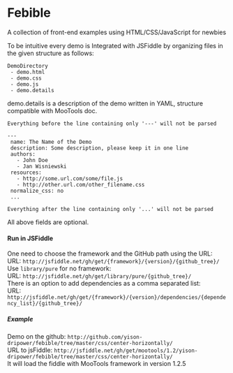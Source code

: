 # Febible

A collection of front-end examples using HTML/CSS/JavaScript for newbies  

To be intuitive every demo is Integrated with JSFiddle by organizing files in the given structure as follows:  
```
DemoDirectory
 - demo.html
 - demo.css
 - demo.js
 - demo.details  
```

demo.details is a description of the demo written in YAML, structure compatible with MooTools doc.

```
Everything before the line containing only '---' will not be parsed

---
 name: The Name of the Demo
 description: Some description, please keep it in one line
 authors:
   - John Doe
   - Jan Wisniewski
 resources:
   - http://some.url.com/some/file.js
   - http://other.url.com/other_filename.css
 normalize_css: no
 ...

Everything after the line containing only '...' will not be parsed
```

All above fields are optional.

#### Run in JSFiddle

One need to choose the framework and the GitHub path using the URL:  
URL:  `http://jsfiddle.net/gh/get/{framework}/{version}/{github_tree}/`  
Use `library/pure` for no framework:  
URL: `http://jsfiddle.net/gh/get/library/pure/{github_tree}/`  
There is an option to add dependencies as a comma separated list:  
URL: `http://jsfiddle.net/gh/get/{framework}/{version}/dependencies/{dependency_list}/{github_tree}/`


##### Example

Demo on the github: `http://github.com/yison-dripower/febible/tree/master/css/center-horizontally/`  
URL to jsFiddle: `http://jsfiddle.net/gh/get/mootools/1.2/yison-dripower/febible/tree/master/css/center-horizontally/`  
It will load the fiddle with MooTools framework in version 1.2.5

